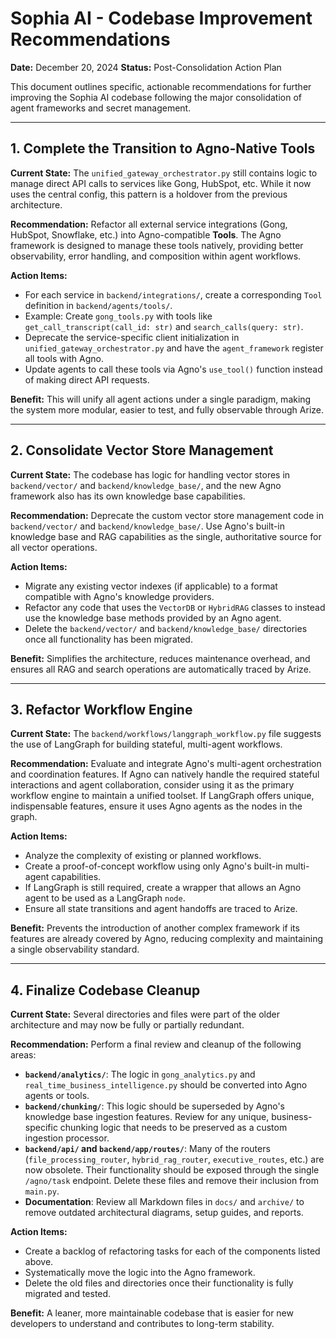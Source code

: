 # Sophia AI - Codebase Improvement Recommendations

**Date:** December 20, 2024
**Status:** Post-Consolidation Action Plan

This document outlines specific, actionable recommendations for further improving the Sophia AI codebase following the major consolidation of agent frameworks and secret management.

---

## 1. Complete the Transition to Agno-Native Tools

**Current State:** The `unified_gateway_orchestrator.py` still contains logic to manage direct API calls to services like Gong, HubSpot, etc. While it now uses the central config, this pattern is a holdover from the previous architecture.

**Recommendation:**
Refactor all external service integrations (Gong, HubSpot, Snowflake, etc.) into Agno-compatible **Tools**. The Agno framework is designed to manage these tools natively, providing better observability, error handling, and composition within agent workflows.

**Action Items:**
-   For each service in `backend/integrations/`, create a corresponding `Tool` definition in `backend/agents/tools/`.
-   Example: Create `gong_tools.py` with tools like `get_call_transcript(call_id: str)` and `search_calls(query: str)`.
-   Deprecate the service-specific client initialization in `unified_gateway_orchestrator.py` and have the `agent_framework` register all tools with Agno.
-   Update agents to call these tools via Agno's `use_tool()` function instead of making direct API requests.

**Benefit:** This will unify all agent actions under a single paradigm, making the system more modular, easier to test, and fully observable through Arize.

---

## 2. Consolidate Vector Store Management

**Current State:** The codebase has logic for handling vector stores in `backend/vector/` and `backend/knowledge_base/`, and the new Agno framework also has its own knowledge base capabilities.

**Recommendation:**
Deprecate the custom vector store management code in `backend/vector/` and `backend/knowledge_base/`. Use Agno's built-in knowledge base and RAG capabilities as the single, authoritative source for all vector operations.

**Action Items:**
-   Migrate any existing vector indexes (if applicable) to a format compatible with Agno's knowledge providers.
-   Refactor any code that uses the `VectorDB` or `HybridRAG` classes to instead use the knowledge base methods provided by an Agno agent.
-   Delete the `backend/vector/` and `backend/knowledge_base/` directories once all functionality has been migrated.

**Benefit:** Simplifies the architecture, reduces maintenance overhead, and ensures all RAG and search operations are automatically traced by Arize.

---

## 3. Refactor Workflow Engine

**Current State:** The `backend/workflows/langgraph_workflow.py` file suggests the use of LangGraph for building stateful, multi-agent workflows.

**Recommendation:**
Evaluate and integrate Agno's multi-agent orchestration and coordination features. If Agno can natively handle the required stateful interactions and agent collaboration, consider using it as the primary workflow engine to maintain a unified toolset. If LangGraph offers unique, indispensable features, ensure it uses Agno agents as the nodes in the graph.

**Action Items:**
-   Analyze the complexity of existing or planned workflows.
-   Create a proof-of-concept workflow using only Agno's built-in multi-agent capabilities.
-   If LangGraph is still required, create a wrapper that allows an Agno agent to be used as a LangGraph `node`.
-   Ensure all state transitions and agent handoffs are traced to Arize.

**Benefit:** Prevents the introduction of another complex framework if its features are already covered by Agno, reducing complexity and maintaining a single observability standard.

---

## 4. Finalize Codebase Cleanup

**Current State:** Several directories and files were part of the older architecture and may now be fully or partially redundant.

**Recommendation:**
Perform a final review and cleanup of the following areas:

-   **`backend/analytics/`**: The logic in `gong_analytics.py` and `real_time_business_intelligence.py` should be converted into Agno agents or tools.
-   **`backend/chunking/`**: This logic should be superseded by Agno's knowledge base ingestion features. Review for any unique, business-specific chunking logic that needs to be preserved as a custom ingestion processor.
-   **`backend/api/` and `backend/app/routes/`**: Many of the routers (`file_processing_router`, `hybrid_rag_router`, `executive_routes`, etc.) are now obsolete. Their functionality should be exposed through the single `/agno/task` endpoint. Delete these files and remove their inclusion from `main.py`.
-   **Documentation**: Review all Markdown files in `docs/` and `archive/` to remove outdated architectural diagrams, setup guides, and reports.

**Action Items:**
-   Create a backlog of refactoring tasks for each of the components listed above.
-   Systematically move the logic into the Agno framework.
-   Delete the old files and directories once their functionality is fully migrated and tested.

**Benefit:** A leaner, more maintainable codebase that is easier for new developers to understand and contributes to long-term stability.

